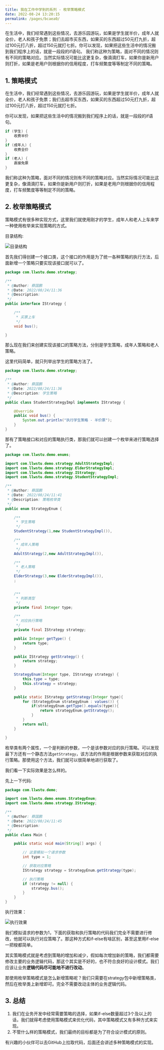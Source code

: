 ```yaml
---
title: 我在工作中学到的系列 - 枚举策略模式
date: 2022-08-24 13:20:15
permalink: /pages/bcaea0/
---
```



在生活中，我们经常遇到这些情况，去游乐园游玩，如果是学生就半价，成年人就全价，老人和孩子免票；我们去超市买东西，如果买的东西超过50元打九折，超过100元打八折，超过150元就打七折。你可以发现，如果把这些生活中的情况搬到我们程序上的话，就是一段段的if语句。
我们称这种为策略，面对不同的情况则有不同的策略对应。当然实际情况可能比这更复杂，像滴滴打车，如果你是新用户则打折，如果是老用户则根据你的信用程度，打车频繁度等等制定不同的策略。

<!-- more -->

## 1. 策略模式

在生活中，我们经常遇到这些情况，去游乐园游玩，如果是学生就半价，成年人就全价，老人和孩子免票；我们去超市买东西，如果买的东西超过50元打九折，超过100元打八折，超过150元就打七折。

你可以发现，如果把这些生活中的情况搬到我们程序上的话，就是一段段的if语句。

``` java
if (学生) {
    收费半价
}
if (成年人) {
    收费全价
}
if (老人) {
    直接免票
}
```

我们称这种为策略，面对不同的情况则有不同的策略对应。当然实际情况可能比这更复杂，像滴滴打车，如果你是新用户则打折，如果是老用户则根据你的信用程度，打车频繁度等等制定不同的策略。

## 2. 枚举策略模式

策略模式有很多种实现方式，这里我们就使用刚才的学生，成年人和老人上车来学一种使用枚举来实现策略的方式。

目录结构:

![目录结构](https://img.llwstu.com/img/202208241152945.png)

首先我们得创建一个接口类，这个接口的作用是为了统一各种策略的执行方法，后面新增一个策略只要实现该接口就可以了。

```java
package com.llwstu.demo.strategy;

/**
 * @Author: 蔡国鹏
 * @Date: 2022/08/24/11:36
 * @Description:
 */
public interface IStrategy {

    /**
     * 买票上车
     */
    void bus();

}
```

那么现在我们来创建实现该接口的策略方法，分别是学生策略，成年人策略和老人策略。

这里代码简单，就只列举出学生的策略方法了。

```java
package com.llwstu.demo.strategy;

/**
 * @Author: 蔡国鹏
 * @Date: 2022/08/24/11:36
 * @Description: 学生策略
 */
public class StudentStrategyImpl implements IStrategy {

    @Override
    public void bus() {
        System.out.println("执行学生策略 - 半价票");
    }
}
```

那有了策略接口和对应的策略执行类，那我们就可以创建一个枚举来进行策略选择了。

```java
package com.llwstu.demo.enums;

import com.llwstu.demo.strategy.AdultStrategyImpl;
import com.llwstu.demo.strategy.ElderStrategyImpl;
import com.llwstu.demo.strategy.IStrategy;
import com.llwstu.demo.strategy.StudentStrategyImpl;

/**
 * @Author: 蔡国鹏
 * @Date: 2022/08/24/11:41
 * @Description: 策略枚举类
 */
public enum StrategyEnum {

    /**
     * 学生策略
     */
    StudentStrategy(1,new StudentStrategyImpl()),

    /**
     * 成年人策略
     */
    AdultStrategy(2,new AdultStrategyImpl()),

    /**
     * 老人策略
     */
    ElderStrategy(3,new ElderStrategyImpl()),
    ;


    /**
     * 判断类型
     */
    private final Integer type;

    /**
     * 对应执行策略
     */
    private final IStrategy strategy;

    public Integer getType() {
        return type;
    }

    public IStrategy getStrategy() {
        return strategy;
    }

    StrategyEnum(Integer type, IStrategy strategy) {
        this.type = type;
        this.strategy = strategy;
    }

    public static IStrategy getStrategy(Integer type){
        for (StrategyEnum strategyEnum : values()) {
            if(strategyEnum.getType().equals(type)){
                return strategyEnum.getStrategy();
            }
        }
        return null;
    }

}
```

枚举类有两个属性，一个是判断的参数，一个是该参数对应的执行策略。可以发现最下方还有一个静态方法`getStrategy`，该方法的作用是根据参数来获取对应的执行策略。那使用这个方法，我们就可以很简单地进行获取了。

我们看一下实际效果是怎么样的。

先上一下代码:

```java
package com.llwstu.demo;

import com.llwstu.demo.enums.StrategyEnum;
import com.llwstu.demo.strategy.IStrategy;

/**
 * @Author: 蔡国鹏
 * @Date: 2022/08/24/11:45
 * @Description:
 */
public class Main {

    public static void main(String[] args) {

        // 这里模拟一个请求参数
        int type = 1;

        // 获取对应策略
        IStrategy strategy = StrategyEnum.getStrategy(type);

        // 执行策略
        if (strategy != null) {
            strategy.bus();
        }
    }
}
```



执行效果：

![执行效果](https://img.llwstu.com/img/202208241201857.png)



我们模拟请求的参数为1，下面的获取和执行策略的代码我们完全不需要进行修改，他就可以执行对应策略了。那这种方式和if-else有啥区别，甚至这里用if-else一把梭都简单。

其实策略模式就是考虑到策略的增加和减少，假如每次增加新的策略，我们都需要修改主要的业务逻辑代码，那这个其实是不好的，也不符合良好的设计模式。我们应该让业务**逻辑代码尽可能地不进行改动**。

那使用枚举策略模式是怎么新增策略呢？我们只需要在strategy包中新增策略类，然后在枚举类上新增即可。完全不需要改动主体的业务逻辑代码。



## 3. 总结

1. 我们在业务开发中经常需要策略的选择，如果if-else数量超过3个及以上的话，我们就得考虑使用策略模式来优化代码，其中策略模式又有多种方式来实现。
2. 不管什么样的策略模式，我们最终的目标都是为了符合设计模式的原则。



有兴趣的小伙伴可以去GitHub上拉取代码，后面还会讲述多种策略模式的实现。

